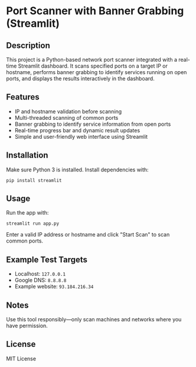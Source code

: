
# Port Scanner with Banner Grabbing (Streamlit)

## Description

This project is a Python-based network port scanner integrated with a real-time Streamlit dashboard. It scans specified ports on a target IP or hostname, performs banner grabbing to identify services running on open ports, and displays the results interactively in the dashboard.

## Features

- IP and hostname validation before scanning
- Multi-threaded scanning of common ports
- Banner grabbing to identify service information from open ports
- Real-time progress bar and dynamic result updates
- Simple and user-friendly web interface using Streamlit

## Installation

Make sure Python 3 is installed. Install dependencies with:

```
pip install streamlit
```

## Usage

Run the app with:

```
streamlit run app.py
```

Enter a valid IP address or hostname and click "Start Scan" to scan common ports.

## Example Test Targets

- Localhost: `127.0.0.1`  
- Google DNS: `8.8.8.8`  
- Example website: `93.184.216.34`

## Notes

Use this tool responsibly—only scan machines and networks where you have permission.

## License

 MIT License
